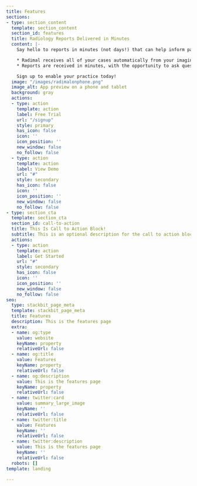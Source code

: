 ```yaml
---
title: Features
sections:
- type: section_content
  template: section_content
  section_id: features
  title: Radiology Reports Delivered in Minutes
  content: |-
    Say hello to reports in minutes (not days!) that can help inform patient treatment for Vets of all experience levels. If it looks normal to you, you'll know in minutes if it looks normal to Radimal too. If the patient needs treatment immediately, you'll have extra insights for that just as quickly.

    * Radimal receives all of your cases automatically from your imaging station
    * Reports are received in minutes, with the opportunity to ask questions from an attending DAVCM

    Sign up to enable your practice today!
  image: "/images/radimalonphone.png"
  image_alt: App preview on a phone and tablet
  background: gray
  actions:
  - type: action
    template: action
    label: Free Trial
    url: "/signup"
    style: primary
    has_icon: false
    icon: ''
    icon_position: ''
    new_window: false
    no_follow: false
  - type: action
    template: action
    label: View Demo
    url: "#"
    style: secondary
    has_icon: false
    icon: ''
    icon_position: ''
    new_window: false
    no_follow: false
- type: section_cta
  template: section_cta
  section_id: call-to-action
  title: This Is Call to Action Block!
  subtitle: This is an optional description for the call to action block.
  actions:
  - type: action
    template: action
    label: Get Started
    url: "#"
    style: secondary
    has_icon: false
    icon: ''
    icon_position: ''
    new_window: false
    no_follow: false
seo:
  type: stackbit_page_meta
  template: stackbit_page_meta
  title: Features
  description: This is the features page
  extra:
  - name: og:type
    value: website
    keyName: property
    relativeUrl: false
  - name: og:title
    value: Features
    keyName: property
    relativeUrl: false
  - name: og:description
    value: This is the features page
    keyName: property
    relativeUrl: false
  - name: twitter:card
    value: summary_large_image
    keyName: ''
    relativeUrl: false
  - name: twitter:title
    value: Features
    keyName: ''
    relativeUrl: false
  - name: twitter:description
    value: This is the features page
    keyName: ''
    relativeUrl: false
  robots: []
template: landing

---
```

